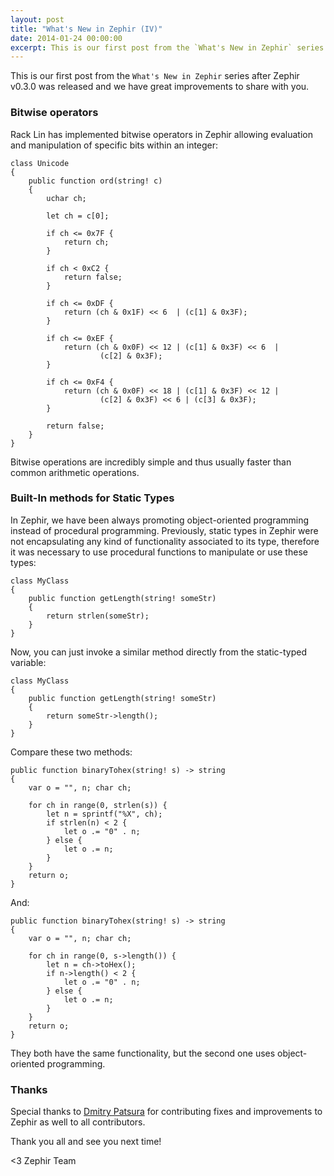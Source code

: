 ```yaml
---
layout: post
title: "What's New in Zephir (IV)"
date: 2014-01-24 00:00:00
excerpt: This is our first post from the `What's New in Zephir` series after Zephir v0.3.0 was released and we have great improvements to share with you. Bitwise Operators...
---
```


This is our first post from the `What's New in Zephir` series after Zephir v0.3.0 was released and we have great improvements to share with you.

### Bitwise operators
Rack Lin has implemented bitwise operators in Zephir allowing evaluation and manipulation of specific bits within an integer:

```zep
class Unicode
{
    public function ord(string! c)
    {
        uchar ch;

        let ch = c[0];

        if ch <= 0x7F {
            return ch;
        }

        if ch < 0xC2 {
            return false;
        }

        if ch <= 0xDF {
            return (ch & 0x1F) << 6  | (c[1] & 0x3F);
        }

        if ch <= 0xEF {
            return (ch & 0x0F) << 12 | (c[1] & 0x3F) << 6  | 
                    (c[2] & 0x3F);
        }

        if ch <= 0xF4 {
            return (ch & 0x0F) << 18 | (c[1] & 0x3F) << 12 | 
                    (c[2] & 0x3F) << 6 | (c[3] & 0x3F);
        }

        return false;
    }
}
```

Bitwise operations are incredibly simple and thus usually faster than common arithmetic operations.

### Built-In methods for Static Types
In Zephir, we have been always promoting object-oriented programming instead of procedural programming. Previously, static types in Zephir were not encapsulating any kind of functionality associated to its type, therefore it was necessary to use procedural functions to manipulate or use these types:

```zep
class MyClass
{
    public function getLength(string! someStr)
    {
        return strlen(someStr);
    }
}
```

Now, you can just invoke a similar method directly from the static-typed variable:

```zep
class MyClass
{
    public function getLength(string! someStr)
    {
        return someStr->length();
    }
}
```

Compare these two methods:

```zep
public function binaryTohex(string! s) -> string
{
    var o = "", n; char ch;

    for ch in range(0, strlen(s)) {
        let n = sprintf("%X", ch);
        if strlen(n) < 2 {
            let o .= "0" . n;
        } else {
            let o .= n;
        }
    }
    return o;
}
```

And:

```zep
public function binaryTohex(string! s) -> string
{
    var o = "", n; char ch;

    for ch in range(0, s->length()) {
        let n = ch->toHex();
        if n->length() < 2 {
            let o .= "0" . n;
        } else {
            let o .= n;
        }
    }
    return o;
}
```

They both have the same functionality, but the second one uses object-oriented programming.

### Thanks
Special thanks to [Dmitry Patsura](https://github.com/ovr) for contributing fixes and improvements to Zephir as well to all contributors.

Thank you all and see you next time!


<3 Zephir Team